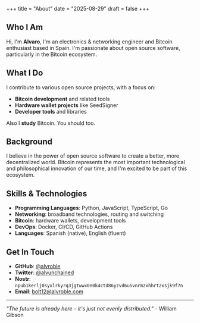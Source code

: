 +++
title = "About"
date = "2025-08-29"
draft = false
+++

## Who I Am

Hi, I'm **Alvaro**, I'm an electronics & networking engineer and Bitcoin enthusiast based in Spain. I'm passionate about open source software, particularly in the Bitcoin ecosystem.

## What I Do

I contribute to various open source projects, with a focus on:
- **Bitcoin development** and related tools
- **Hardware wallet projects** like SeedSigner
- **Developer tools** and libraries

Also I **study** Bitcoin. You should too.

## Background

I believe in the power of open source software to create a better, more decentralized world. Bitcoin represents the most important technological and philosophical innovation of our time, and I'm excited to be part of this ecosystem.

## Skills & Technologies

- **Programming Languages**: Python, JavaScript, TypeScript, Go
- **Networking**: broadband technologies, routing and switching
- **Bitcoin**: hardware wallets, development tools
- **DevOps**: Docker, CI/CD, GitHub Actions
- **Languages**: Spanish (native), English (fluent)

## Get In Touch

- **GitHub**: [@alvroble](https://github.com/alvroble)
- **Twitter**: [@alvunchained](https://twitter.com/alvunchained)
- **Nostr**: `npub1kerlj0syxlrkyrq3jgtwwx0n0k4ctd86yzvd6u5vnrmzxhhrt2xsjk9f7n`
- **Email**: bolt12@alvroble.com


---

*"The future is already here – it's just not evenly distributed."* - William Gibson
